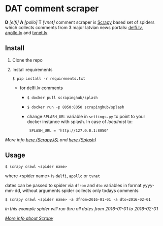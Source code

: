 # **DAT comment scraper**

**D** *[elfi]* **A** *[pollo]* **T** *[vnet]* comment scraper is [Scrapy](http://scrapy.org/) based set of spiders
which collects comments from 3 major latvian news portals: [delfi.lv](http://www.delfi.lv/),
[apollo.lv](http://apollo.tvnet.lv/) and [tvnet.lv](http://www.tvnet.lv/)

## **Install**

1. Clone the repo
2. Install requirements

     `$ pip install -r requirements.txt`

   + for delfi.lv comments
     + `$ docker pull scrapinghub/splash`
     + `$ docker run -p 8050:8050 scrapinghub/splash`

     + change `SPLASH_URL` variable in `settings.py` to point to your docker instance with splash. In case of _localhost_ to:

            SPLASH_URL = 'http://127.0.0.1:8050'



  _More info
    [here (ScrapyJS)](https://github.com/scrapinghub/scrapy-splash) and
    [here (Splash)](http://splash.readthedocs.org/en/latest/install.html)_

## **Usage**

`$ scrapy crawl <spider name>`

where <spider name\> is  `delfi`, `apollo` or `tvnet`

dates can be passed to spider via `dfrom` and `dto` variables in format yyyy-mm-dd,
without arguments spider collects only todays comments

`$ scrapy crawl <spider name> -a dfrom=2016-01-01 -a dto=2016-02-01`

_in this example spider will run thru all dates from 2016-01-01 to 2016-02-01_

_[More info about Scrapy](http://doc.scrapy.org/en/latest/)_